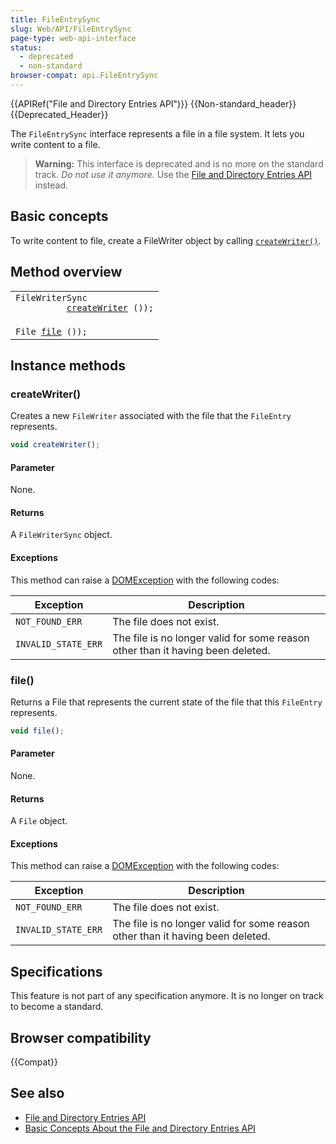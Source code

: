 ```yaml
---
title: FileEntrySync
slug: Web/API/FileEntrySync
page-type: web-api-interface
status:
  - deprecated
  - non-standard
browser-compat: api.FileEntrySync
---
```


{{APIRef("File and Directory Entries API")}} {{Non-standard_header}}{{Deprecated_Header}}

The `FileEntrySync` interface represents a file in a file system. It lets you write content to a file.

> **Warning:** This interface is deprecated and is no more on the standard track.
> _Do not use it anymore._ Use the [File and Directory Entries API](/en-US/docs/Web/API/File_and_Directory_Entries_API) instead.

## Basic concepts

To write content to file, create a FileWriter object by calling [`createWriter()`](#createwriter).

## Method overview

<table class="standard-table">
  <tbody>
    <tr>
      <td>
        <code>FileWriterSync
          <a href="#createreader" title="#createWriter">createWriter</a> ());
        </code>
      </td>
    </tr>
    <tr>
      <td>
        <code>File <a href="#file">file</a> ());</code>
      </td>
    </tr>
  </tbody>
</table>

## Instance methods

### createWriter()

Creates a new `FileWriter` associated with the file that the `FileEntry` represents.

```js
void createWriter();
```

#### Parameter

None.

#### Returns

A `FileWriterSync` object.

#### Exceptions

This method can raise a [DOMException](/en-US/docs/Web/API/DOMException) with the following codes:

| Exception           | Description                                                                    |
| ------------------- | ------------------------------------------------------------------------------ |
| `NOT_FOUND_ERR`     | The file does not exist.                                                       |
| `INVALID_STATE_ERR` | The file is no longer valid for some reason other than it having been deleted. |

### file()

Returns a File that represents the current state of the file that this `FileEntry` represents.

```js
void file();
```

#### Parameter

None.

#### Returns

A `File` object.

#### Exceptions

This method can raise a [DOMException](/en-US/docs/Web/API/DOMException) with the following codes:

| Exception           | Description                                                                    |
| ------------------- | ------------------------------------------------------------------------------ |
| `NOT_FOUND_ERR`     | The file does not exist.                                                       |
| `INVALID_STATE_ERR` | The file is no longer valid for some reason other than it having been deleted. |

## Specifications

This feature is not part of any specification anymore. It is no longer on track to become a standard.

## Browser compatibility

{{Compat}}

## See also

- [File and Directory Entries API](/en-US/docs/Web/API/File_and_Directory_Entries_API/Introduction)
- [Basic Concepts About the File and Directory Entries API](/en-US/docs/Web/API/File_and_Directory_Entries_API/Introduction)
